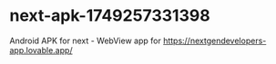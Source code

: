 # next-apk-1749257331398
Android APK for next - WebView app for https://nextgendevelopers-app.lovable.app/
